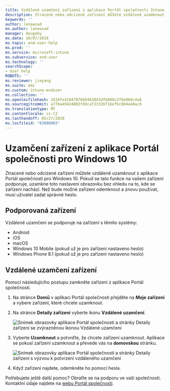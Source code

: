 ```yaml
---
title: Vzdálené uzamčení zařízení z aplikace Portál společnosti Intune
description: Ztracené nebo odcizené zařízení můžete vzdáleně uzamknout z aplikace Portál společnosti pro Windows 10.
keywords: ''
author: lenewsad
ms.author: lanewsad
manager: dougeby
ms.date: 10/07/2018
ms.topic: end-user-help
ms.prod: ''
ms.service: microsoft-intune
ms.subservice: end-user
ms.technology: ''
searchScope:
- User help
ROBOTS: ''
ms.reviewer: jieyang
ms.suite: ems
ms.custom: intune-enduser
ms.collection: ''
ms.openlocfilehash: 1616fe4104707668463843dfb890c2f8e0b0c4a8
ms.sourcegitcommit: a77ba49424803fddcaf23326f1befbc004e48ac9
ms.translationtype: MT
ms.contentlocale: cs-CZ
ms.lasthandoff: 05/27/2020
ms.locfileid: "83880965"
---
```

# <a name="lock-your-device-from-the-company-portal-app-for-windows-10"></a>Uzamčení zařízení z aplikace Portál společnosti pro Windows 10

Ztracené nebo odcizené zařízení můžete vzdáleně uzamknout z aplikace Portál společnosti pro Windows 10. Pokud se tato funkce na vašem zařízení podporuje, uzamkne toto nastavení obrazovku bez ohledu na to, kde se zařízení nachází. Než bude možné zařízení odemknout a znovu používat, musí uživatel zadat správné heslo.

## <a name="supported-devices"></a>Podporovaná zařízení

Vzdálené uzamčení se podporuje na zařízení s těmito systémy:  

* Android
* iOS
* macOS
* Windows 10 Mobile (pokud už je pro zařízení nastaveno heslo)
* Windows Phone 8.1 (pokud už je pro zařízení nastaveno heslo) 
  
## <a name="remote-lock-device"></a>Vzdálené uzamčení zařízení
Pomocí následujícího postupu zamkněte zařízení z aplikace Portál společnosti.  

1. Na stránce **Domů** v aplikaci Portál společnosti přejděte na **Moje zařízení** a vybere zařízení, které chcete uzamknout.

2. Na stránce **Detaily zařízení** vyberte ikonu **Vzdálené uzamčení**.  


   ![Snímek obrazovky aplikace Portál společnosti a stránky Detaily zařízení se zvýrazněnou ikonou Vzdálené uzamčení](./media/1804_remote_lock_Windows_CPapp_05.png)  

3. Vyberte **Uzamknout** a potvrďte, že chcete zařízení uzamknout. Aplikace se pokusí zařízení uzamknout a převede vás na **domovskou** stránku.  


   ![Snímek obrazovky aplikace Portál společnosti a stránky Detaily zařízení s výzvou k potvrzení vzdáleného uzamčení](./media/1804_remote_lock_Windows_CPapp_06.png)  

4. Když zařízení najdete, odemkněte ho pomocí hesla.  

Potřebujete ještě další pomoc? Obraťte se na podporu ve vaší společnosti. Kontaktní údaje najdete na [webu Portál společnosti](https://go.microsoft.com/fwlink/?linkid=2010980).
